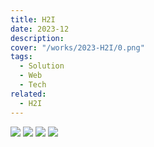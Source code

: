 ```yaml
---
title: H2I
date: 2023-12
description:
cover: "/works/2023-H2I/0.png"
tags:
  - Solution
  - Web
  - Tech
related:
  - H2I
---
```


![](/works/2023-H2I/1.png)
![](/works/2023-H2I/2.png)
![](/works/2023-H2I/3.png)
![](/works/2023-H2I/4.png)
